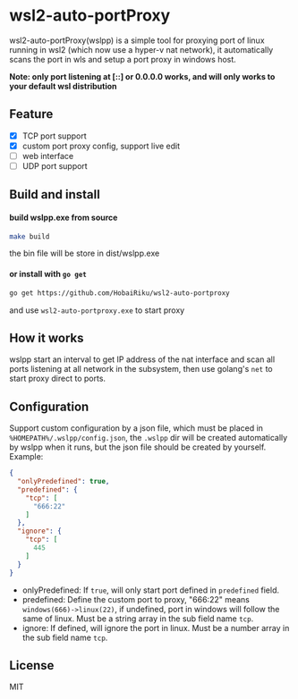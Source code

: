 # wsl2-auto-portProxy
wsl2-auto-portProxy(wslpp) is a simple tool for proxying port of linux running in wsl2 (which now use a hyper-v nat network), it automatically scans the port in wls and setup a port proxy in windows host.    

**Note: only port listening at [::] or 0.0.0.0 works, and will only works to  your default  wsl distribution**

## Feature
- [x] TCP port support
- [x] custom port proxy config, support live edit
- [ ] web interface
- [ ] UDP port support

## Build and install

#### build wslpp.exe from source
```bash
make build
```
the bin file will be store in dist/wslpp.exe    

#### or install with `go get`
```bash
go get https://github.com/HobaiRiku/wsl2-auto-portproxy
```
and use `wsl2-auto-portproxy.exe` to start proxy

## How it works
wslpp start an interval to get IP address of the nat interface and scan all ports listening at all network in the subsystem, then use golang's `net` to start proxy direct to ports.

## Configuration
Support custom configuration by a json file, which must be placed in `%HOMEPATH%/.wslpp/config.json`, the `.wslpp` dir will be created automatically by wslpp when it runs, but the json file should be created by yourself.    
Example:
```json
{
  "onlyPredefined": true,
  "predefined": {
    "tcp": [
      "666:22"
    ]
  },
  "ignore": {
    "tcp": [
      445
    ]
  }
}
```
* onlyPredefined: If `true`, will only start port defined in `predefined` field.
* predefined: Define the custom port to proxy, "666:22" means `windows(666)->linux(22)`, if undefined, port in windows will follow the same of linux. Must be a string array in the sub field name `tcp`.
* ignore: If defined, will ignore the port in linux. Must be a number array in the sub field name `tcp`. 


## License
MIT

